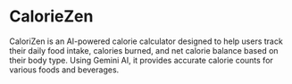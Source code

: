 # CalorieZen
CaloriZen is an AI-powered calorie calculator designed to help users track their daily food intake, calories burned, and net calorie balance based on their body type. Using Gemini AI, it provides accurate calorie counts for various foods and beverages. 
